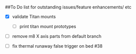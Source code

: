 ##To Do list for outstanding issues/feature enhancements/ etc

-[x] validate Titan mounts

     -[ ] print titan mount prototypes
     
     
-[ ] remove m8 X axis parts from default branch

-[ ] fix thermal runaway false trigger on bed #38

